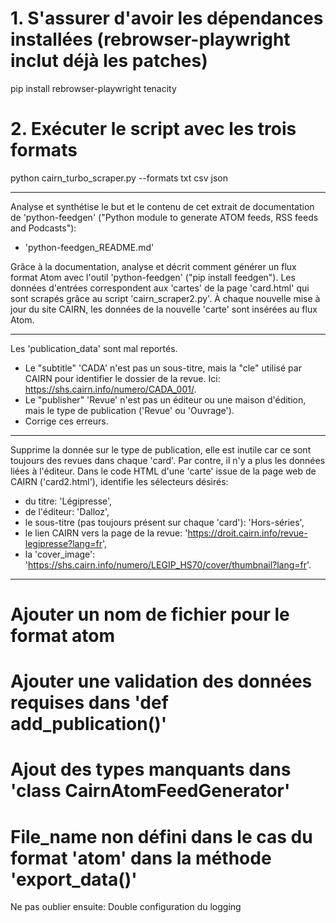 # 1. S'assurer d'avoir les dépendances installées (rebrowser-playwright inclut déjà les patches)
pip install rebrowser-playwright tenacity

# 2. Exécuter le script avec les trois formats
python cairn_turbo_scraper.py --formats txt csv json

---



Analyse et synthétise le but et le contenu de cet extrait de documentation de 'python-feedgen' ("Python module to generate ATOM feeds, RSS feeds and Podcasts"):

* 'python-feedgen_README.md'

Grâce à la documentation, analyse et décrit comment générer un flux format Atom avec l'outil 'python-feedgen' ("pip install feedgen"). Les données d'entrées correspondent aux 'cartes' de la page 'card.html' qui sont scrapés grâce au script 'cairn_scraper2.py'. À chaque nouvelle mise à jour du site CAIRN, les données de la nouvelle 'carte' sont insérées au flux Atom.

---

Les 'publication_data' sont mal reportés.

* Le "subtitle" 'CADA' n'est pas un sous-titre, mais la "cle" utilisé par CAIRN pour identifier le dossier de la revue. Ici: <https://shs.cairn.info/numero/CADA_001/>.
* Le "publisher" 'Revue' n'est pas un éditeur ou une maison d'édition, mais le type de publication ('Revue' ou 'Ouvrage').
* Corrige ces erreurs.

---

Supprime la donnée sur le type de publication, elle est inutile car ce sont toujours des revues dans chaque 'card'. Par contre, il n'y a plus les données liées à l'éditeur. Dans le code HTML d'une 'carte' issue de la page web de CAIRN ('card2.html'), identifie les sélecteurs désirés:

* du titre: 'Légipresse',
* de l'éditeur: 'Dalloz',
* le sous-titre (pas toujours présent sur chaque 'card'): 'Hors-séries',
* le lien CAIRN vers la page de la revue: 'https://droit.cairn.info/revue-legipresse?lang=fr',
* la 'cover_image': 'https://shs.cairn.info/numero/LEGIP_HS70/cover/thumbnail?lang=fr'.

---

# Ajouter un nom de fichier pour le format atom
# Ajouter une validation des données requises dans 'def add_publication()'
# Ajout des types manquants dans 'class CairnAtomFeedGenerator'
# File_name non défini dans le cas du format 'atom' dans la méthode 'export_data()'

Ne pas oublier ensuite: Double configuration du logging